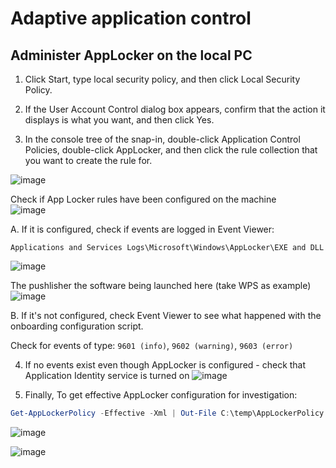 # Adaptive application control

## Administer AppLocker on the local PC

1. Click Start, type local security policy, and then click Local Security Policy.

2. If the User Account Control dialog box appears, confirm that the action it displays is what you want, and then click Yes.

3. In the console tree of the snap-in, double-click Application Control Policies, double-click AppLocker, and then click the rule collection that you want to create the rule for.

![image](https://github.com/guguji666666/GJS-MDC-Tips/assets/96930989/dfba5765-3528-4233-b917-afd9ec9ce784)

Check if App Locker rules have been configured on the machine <br>
![image](https://github.com/guguji666666/GJS-MDC-Tips/assets/96930989/6b7130cf-a2fe-4b30-bccb-5a7539e60789)

A. If it is configured, check if events are logged in Event Viewer:
```
Applications and Services Logs\Microsoft\Windows\AppLocker\EXE and DLL
```
![image](https://github.com/guguji666666/GJS-MDC-Tips/assets/96930989/dea00900-0f8b-4d54-b459-658d62e3e450)

The pushlisher the software being launched here (take WPS as example) <br>
![image](https://github.com/guguji666666/GJS-MDC-Tips/assets/96930989/14240649-3c13-4d1b-a2a0-4b832185d367)

B. If it's not configured, check Event Viewer to see what happened with the onboarding configuration script.

Check for events of type: `9601 (info)`, `9602 (warning)`, `9603 (error)`

4. If no events exist even though AppLocker is configured - check that Application Identity service is turned on
![image](https://github.com/guguji666666/GJS-MDC-Tips/assets/96930989/1241a942-0dce-4b69-9405-0a66eb4b02d9)

5. Finally, To get effective AppLocker configuration for investigation:
```powershell
Get-AppLockerPolicy -Effective -Xml | Out-File C:\temp\AppLockerPolicy.xml
```
![image](https://github.com/guguji666666/GJS-MDC-Tips/assets/96930989/eb93095e-e974-4381-b1dc-8605631d30fc)

![image](https://github.com/guguji666666/GJS-MDC-Tips/assets/96930989/0650c3d0-a95d-42c1-b9e2-487fe8d63e94)


